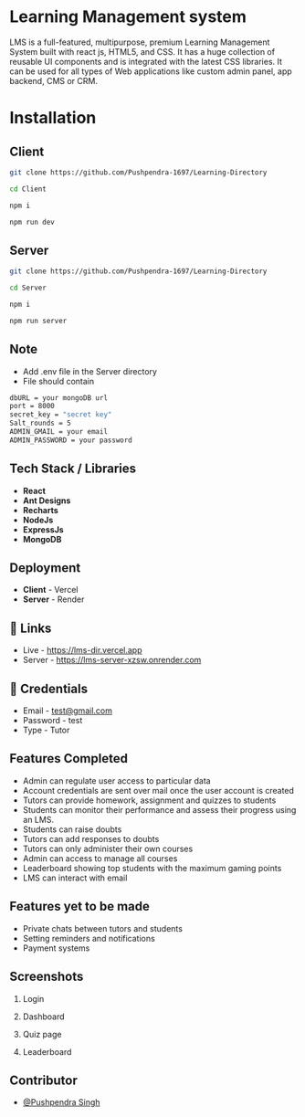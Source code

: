 # Learning Management system

LMS is a full-featured, multipurpose, premium Learning Management System built with react js, HTML5, and CSS. It has a huge collection of reusable UI components and is integrated with the latest CSS libraries. It can be used for all types of Web applications like custom admin panel, app backend, CMS or CRM.

# Installation

## Client
```bash
git clone https://github.com/Pushpendra-1697/Learning-Directory
```
```bash
cd Client
```
```bash
npm i
```
```bash
npm run dev
```


## Server
```bash
git clone https://github.com/Pushpendra-1697/Learning-Directory
```
```bash
cd Server
```
```bash
npm i
```
```bash
npm run server
```

## Note
- Add .env file in the Server directory
- File should contain
```bash
dbURL = your mongoDB url
port = 8000
secret_key = "secret key"
Salt_rounds = 5
ADMIN_GMAIL = your email
ADMIN_PASSWORD = your password
```

## Tech Stack / Libraries
- **React**
- **Ant Designs**
- **Recharts**
- **NodeJs**
- **ExpressJs**
- **MongoDB**

## Deployment
- **Client**  - Vercel
- **Server**  - Render

## 🔗 Links

- Live - https://lms-dir.vercel.app
- Server - https://lms-server-xzsw.onrender.com

## 🔗 Credentials

- Email - test@gmail.com
- Password - test
- Type - Tutor


## Features Completed

- Admin can regulate user access to particular data
- Account credentials are sent over mail once the user account is created
- Tutors can provide homework, assignment and quizzes to students
- Students can monitor their performance and assess their progress using an LMS.
- Students can raise doubts
- Tutors can add responses to doubts
- Tutors can only administer their own courses
- Admin can access to manage all courses
- Leaderboard showing top students with the maximum gaming points
- LMS can interact with email

## Features yet to be made

- Private chats between tutors and students
- Setting reminders and notifications
- Payment systems

## Screenshots
1. Login


2. Dashboard


3. Quiz page


4. Leaderboard


##  Contributor

- [@Pushpendra Singh](https://github.com/Pushpendra-1697)